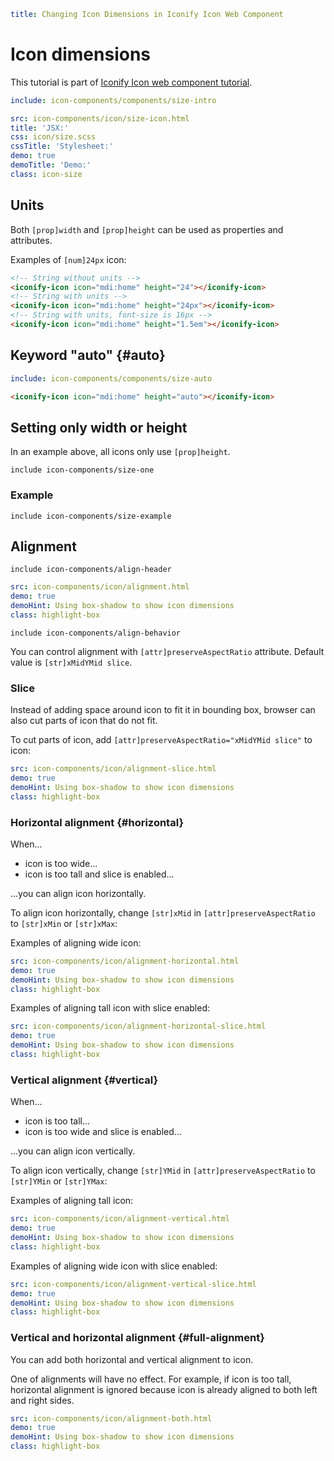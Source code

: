 ```yaml
title: Changing Icon Dimensions in Iconify Icon Web Component
```

# Icon dimensions

This tutorial is part of [Iconify Icon web component tutorial](./index.md).

```yaml
include: icon-components/components/size-intro
```

```yaml
src: icon-components/icon/size-icon.html
title: 'JSX:'
css: icon/size.scss
cssTitle: 'Stylesheet:'
demo: true
demoTitle: 'Demo:'
class: icon-size
```

## Units

Both `[prop]width` and `[prop]height` can be used as properties and attributes.

Examples of `[num]24px` icon:

```html
<!-- String without units -->
<iconify-icon icon="mdi:home" height="24"></iconify-icon>
<!-- String with units -->
<iconify-icon icon="mdi:home" height="24px"></iconify-icon>
<!-- String with units, font-size is 16px -->
<iconify-icon icon="mdi:home" height="1.5em"></iconify-icon>
```

## Keyword "auto" {#auto}

```yaml
include: icon-components/components/size-auto
```

```html
<iconify-icon icon="mdi:home" height="auto"></iconify-icon>
```

## Setting only width or height

In an example above, all icons only use `[prop]height`.

`include icon-components/size-one`

### Example

`include icon-components/size-example`

## Alignment

`include icon-components/align-header`

```yaml
src: icon-components/icon/alignment.html
demo: true
demoHint: Using box-shadow to show icon dimensions
class: highlight-box
```

`include icon-components/align-behavior`

You can control alignment with `[attr]preserveAspectRatio` attribute. Default value is `[str]xMidYMid slice`.

### Slice

Instead of adding space around icon to fit it in bounding box, browser can also cut parts of icon that do not fit.

To cut parts of icon, add `[attr]preserveAspectRatio="xMidYMid slice"` to icon:

```yaml
src: icon-components/icon/alignment-slice.html
demo: true
demoHint: Using box-shadow to show icon dimensions
class: highlight-box
```

### Horizontal alignment {#horizontal}

When...

- icon is too wide...
- icon is too tall and slice is enabled...

...you can align icon horizontally.

To align icon horizontally, change `[str]xMid` in `[attr]preserveAspectRatio` to `[str]xMin` or `[str]xMax`:

Examples of aligning wide icon:

```yaml
src: icon-components/icon/alignment-horizontal.html
demo: true
demoHint: Using box-shadow to show icon dimensions
class: highlight-box
```

Examples of aligning tall icon with slice enabled:

```yaml
src: icon-components/icon/alignment-horizontal-slice.html
demo: true
demoHint: Using box-shadow to show icon dimensions
class: highlight-box
```

### Vertical alignment {#vertical}

When...

- icon is too tall...
- icon is too wide and slice is enabled...

...you can align icon vertically.

To align icon vertically, change `[str]YMid` in `[attr]preserveAspectRatio` to `[str]YMin` or `[str]YMax`:

Examples of aligning tall icon:

```yaml
src: icon-components/icon/alignment-vertical.html
demo: true
demoHint: Using box-shadow to show icon dimensions
class: highlight-box
```

Examples of aligning wide icon with slice enabled:

```yaml
src: icon-components/icon/alignment-vertical-slice.html
demo: true
demoHint: Using box-shadow to show icon dimensions
class: highlight-box
```

### Vertical and horizontal alignment {#full-alignment}

You can add both horizontal and vertical alignment to icon.

One of alignments will have no effect. For example, if icon is too tall, horizontal alignment is ignored because icon is already aligned to both left and right sides.

```yaml
src: icon-components/icon/alignment-both.html
demo: true
demoHint: Using box-shadow to show icon dimensions
class: highlight-box
```
